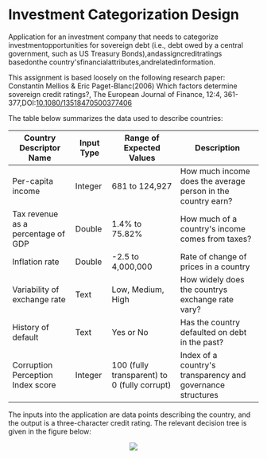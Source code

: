 # Investment Categorization Design

Application for an investment company that needs to categorize investmentopportunities for sovereign debt (i.e., debt owed by a central government, such as US Treasury Bonds),andassigncreditratings basedonthe country'sfinancialattributes,andrelatedinformation.

This assignment is based loosely on the following research paper: Constantin Mellios & Eric Paget-Blanc(2006) Which factors determine sovereign credit ratings?, The European Journal of Finance, 12:4, 361-377,DOI:[10.1080/13518470500377406](https://doi.org/10.1080/13518470500377406)

The table below summarizes the data used to describe countries:

| Country Descriptor Name | Input Type | Range of Expected Values | Description |
| --- | --- | --- | --- |
| Per-capita income | Integer | 681 to 124,927 | How much income does the average person in the country earn? |
| Tax revenue as a percentage of GDP | Double | 1.4% to 75.82% | How much of a country's income comes from taxes? |
| Inflation rate | Double | -2.5 to 4,000,000 | Rate of change of prices in a country |
| Variability of exchange rate | Text | Low, Medium, High | How widely does the countrys exchange rate vary? |
| History of default | Text | Yes or No | Has the country defaulted on debt in the past? |
| Corruption Perception Index score | Integer | 100 (fully transparent) to 0 (fully corrupt) | Index of a country's transparency and governance structures |

The inputs into the application are data points describing the country, and the output is a three-character credit rating. The relevant decision tree is given in the figure below:


<p align="center">
<img src="https://user-images.githubusercontent.com/114123232/221914121-ed96a107-884f-4fb7-8c4b-d7d2efb7101f.png"/>
<br />
